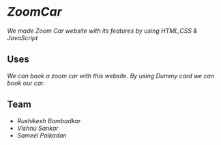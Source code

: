 # *ZoomCar*

*We made Zoom Car website with its features by using HTML,CSS & JavaScript* 

## Uses

*We can book a zoom car with this website.*
*By using Dummy card we can book our car.*

## Team

* *Rushikesh Bambadkar*
* *Vishnu Sankar*
* *Sameel Paikadan*
